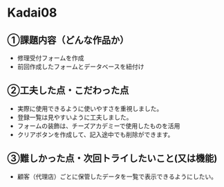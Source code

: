 # Kadai08
## ①課題内容（どんな作品か）
- 修理受付フォームを作成
- 前回作成したフォームとデータベースを紐付け

## ②工夫した点・こだわった点
- 実際に使用できるように使いやすさを重視しました。
- 登録一覧は見やすいように工夫しました。
- フォームの装飾は、チーズアカデミーで使用したものを活用
- クリアボタンを作成して、記入途中でも削除ができます。

## ③難しかった点・次回トライしたいこと(又は機能)
- 顧客（代理店）ごとに保管したデータを一覧で表示できるようにしたい。
